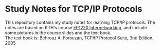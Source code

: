 # Study Notes for TCP/IP Protocols
This repository contains my study notes for learning TCP/IP protocols. The notes are based on KTH's course [EP1220 Internetworking](https://www.kth.se/student/kurser/kurs/EP2120?l=en), and include some pictures in the course slides and the text book. </br>
The text book is: Behrouz A. Forouzan, TCP/IP Protocol Suite, 3nd Edition, 2005
